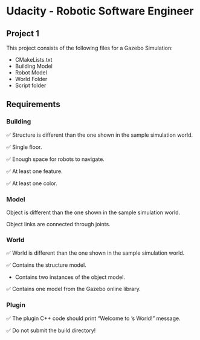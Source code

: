 # Udacity - Robotic Software Engineer
## Project 1

This project consists of the following files for a Gazebo Simulation:
- CMakeLists.txt
- Building Model
- Robot Model
- World Folder
- Script folder 


## Requirements
### Building
✅ Structure is different than the one shown in the sample simulation world.

✅ Single floor.

✅ Enough space for robots to navigate.

✅ At least one feature.

✅ At least one color.

### Model
Object is different than the one shown in the sample simulation world.

Object links are connected through joints.

### World
✅ World is different than the one shown in the sample simulation world.

✅ Contains the structure model.

-  Contains two instances of the object model.

✅ Contains one model from the Gazebo online library.

### Plugin
✅ The plugin C++ code should print “Welcome to <your name>’s World!” message.

✅ Do not submit the build directory! 
